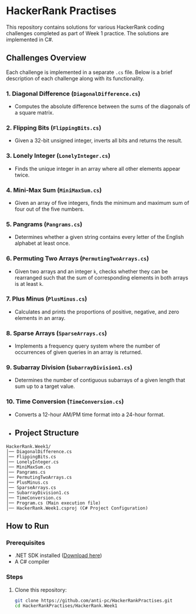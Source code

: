# HackerRank Practises

This repository contains solutions for various HackerRank coding challenges completed as part of Week 1 practice. The solutions are implemented in C#.

## Challenges Overview

Each challenge is implemented in a separate `.cs` file. Below is a brief description of each challenge along with its functionality.

### 1. **Diagonal Difference** (`DiagonalDifference.cs`)
   - Computes the absolute difference between the sums of the diagonals of a square matrix.

### 2. **Flipping Bits** (`FlippingBits.cs`)
   - Given a 32-bit unsigned integer, inverts all bits and returns the result.

### 3. **Lonely Integer** (`LonelyInteger.cs`)
   - Finds the unique integer in an array where all other elements appear twice.

### 4. **Mini-Max Sum** (`MiniMaxSum.cs`)
   - Given an array of five integers, finds the minimum and maximum sum of four out of the five numbers.

### 5. **Pangrams** (`Pangrams.cs`)
   - Determines whether a given string contains every letter of the English alphabet at least once.
     
### 6. **Permuting Two Arrays** (`PermutingTwoArrays.cs`)
   - Given two arrays and an integer `k`, checks whether they can be rearranged such that the sum of corresponding elements in both arrays is at least `k`.

### 7. **Plus Minus** (`PlusMinus.cs`)
   - Calculates and prints the proportions of positive, negative, and zero elements in an array.
     
### 8. **Sparse Arrays** (`SparseArrays.cs`)
   - Implements a frequency query system where the number of occurrences of given queries in an array is returned.

### 9. **Subarray Division** (`SubarrayDivision1.cs`)
   - Determines the number of contiguous subarrays of a given length that sum up to a target value.
     
### 10. **Time Conversion** (`TimeConversion.cs`)
   - Converts a 12-hour AM/PM time format into a 24-hour format.

- ## Project Structure

```
HackerRank.Week1/
│── DiagonalDifference.cs
│── FlippingBits.cs
│── LonelyInteger.cs
│── MiniMaxSum.cs
│── Pangrams.cs
│── PermutingTwoArrays.cs
│── PlusMinus.cs
│── SparseArrays.cs
│── SubarrayDivision1.cs
│── TimeConversion.cs
│── Program.cs (Main execution file)
│── HackerRank.Week1.csproj (C# Project Configuration)
```

## How to Run

### Prerequisites
- .NET SDK installed ([Download here](https://dotnet.microsoft.com/en-us/download))
- A C# compiler
### Steps
1. Clone this repository:
   ```sh
   git clone https://github.com/anti-pc/HackerRankPractises.git
   cd HackerRankPractises/HackerRank.Week1
   ```
